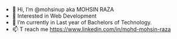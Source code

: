 - 👋 Hi, I’m @mohsinup aka MOHSIN RAZA
- 👀 Interested in Web Development
- 🌱 I’m currently in Last year of Bachelors of Technology.
- 📫 T reach me https://www.linkedin.com/in/mohd-mohsin-raza

<!---
mohsinup/mohsinup is a ✨ special ✨ repository because its `README.md` (this file) appears on your GitHub profile.
You can click the Preview link to take a look at your changes.
--->
